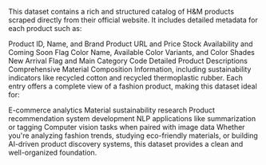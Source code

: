 This dataset contains a rich and structured catalog of H&M products scraped directly from their official website. It includes detailed metadata for each product such as:

Product ID, Name, and Brand
Product URL and Price
Stock Availability and Coming Soon Flag
Color Name, Available Color Variants, and Color Shades
New Arrival Flag and Main Category Code
Detailed Product Descriptions
Comprehensive Material Composition Information, including sustainability indicators like recycled cotton and recycled thermoplastic rubber.
Each entry offers a complete view of a fashion product, making this dataset ideal for:

E-commerce analytics
Material sustainability research
Product recommendation system development
NLP applications like summarization or tagging
Computer vision tasks when paired with image data
Whether you're analyzing fashion trends, studying eco-friendly materials, or building AI-driven product discovery systems, this dataset provides a clean and well-organized foundation.
